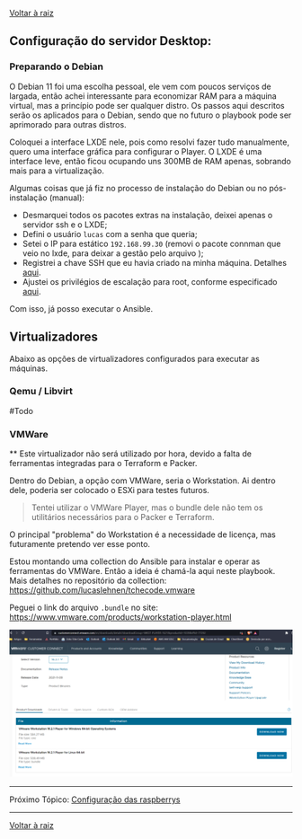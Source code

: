 [Voltar à raiz](../README.md)

## Configuração do servidor Desktop:
### Preparando o Debian 

O Debian 11 foi uma escolha pessoal, ele vem com poucos serviços de largada, então achei interessante para economizar RAM para a máquina virtual, mas a princípio pode ser qualquer distro. Os passos aqui descritos serão os aplicados para o Debian, sendo que no futuro o playbook pode ser aprimorado para outras distros.

Coloquei a interface LXDE nele, pois como resolvi fazer tudo manualmente, quero uma interface gráfica para configurar o Player. O LXDE é uma interface leve, então ficou ocupando uns 300MB de RAM apenas, sobrando mais para a virtualização. 

Algumas coisas que já fiz no processo de instalação do Debian ou no pós-instalação (manual):
 - Desmarquei todos os pacotes extras na instalação, deixei apenas o servidor ssh e o LXDE;
 - Defini o usuário `lucas` com a senha que queria;
 - Setei o IP para estático `192.168.99.30` (removi o pacote connman que veio no lxde, para deixar a gestão pelo arquivo );
 - Registrei a chave SSH que eu havia criado na minha máquina. Detalhes [aqui](./ssh.md).
 - Ajustei os privilégios de escalação para root, conforme especificado [aqui](./sudo.md).  

Com isso, já posso executar o Ansible. 

## Virtualizadores

Abaixo as opções de virtualizadores configurados para executar as máquinas. 

### Qemu / Libvirt

#Todo

### VMWare

** Este virtualizador não será utilizado por hora, devido a falta de ferramentas integradas para o Terraform e Packer. 

Dentro do Debian, a opção com VMWare, seria o Workstation. Ai dentro dele, poderia ser colocado o ESXi para testes futuros. 

 > Tentei utilizar o VMWare Player, mas o bundle dele não tem os utilitários necessários para o Packer e Terraform. 

O principal "problema" do Workstation é a necessidade de licença, mas futuramente pretendo ver esse ponto. 

Estou montando uma collection do Ansible para instalar e operar as ferramentas do VMWare. Então a ideia é chamá-la aqui neste playbook. 
Mais detalhes no repositório da collection:  https://github.com/lucaslehnen/tchecode.vmware

Peguei o link do arquivo `.bundle` no site: https://www.vmware.com/products/workstation-player.html

![](imgs/player.png)


---

Próximo Tópico: [Configuração das raspberrys](raspberrys.md)

---
[Voltar à raiz](../README.md)